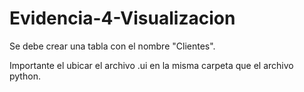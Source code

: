 # Evidencia-4-Visualizacion

Se debe crear una tabla con el nombre "Clientes".

Importante el ubicar el archivo .ui en la misma carpeta que el archivo python. 
